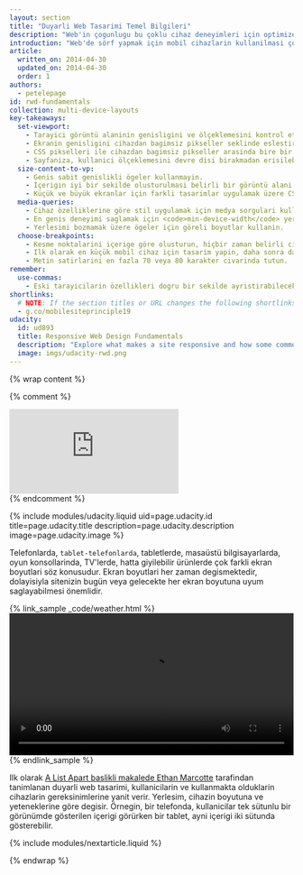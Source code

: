 ```yaml
---
layout: section
title: "Duyarli Web Tasarimi Temel Bilgileri"
description: "Web'in çogunlugu bu çoklu cihaz deneyimleri için optimize edilmemistir. Sitenizin mobil cihazlarda, masaüstü bilgisayarlarda veya ekrani olan herhangi bir seyde çalismasini saglamak için gereken temel bilgileri edinin."
introduction: "Web'de sörf yapmak için mobil cihazlarin kullanilmasi çok büyük bir hizla artmaktadir, ancak ne yazik ki web'in çogunlugu bu mobil cihazlar için optimize edilmemistir. Mobil cihazlar genellikle ekran boyutuna göre sinirlanir ve içerigin ekrana yerlestirilme sekliyle ilgili farkli bir yaklasim gereklidir."
article:
  written_on: 2014-04-30
  updated_on: 2014-04-30
  order: 1
authors:
  - petelepage
id: rwd-fundamentals
collection: multi-device-layouts
key-takeaways:
  set-viewport:
    - Tarayici görüntü alaninin genisligini ve ölçeklemesini kontrol etmek için meta görünüm etiketini kullanin.
    - Ekranin genisligini cihazdan bagimsiz pikseller seklinde eslestirmek için <code>width=device-width</code>kodunu ekleyin.
    - CSS pikselleri ile cihazdan bagimsiz pikseller arasinda bire bir iliski olusturmak için <code>initial-scale=1</code> kodunu ekleyin.
    - Sayfaniza, kullanici ölçeklemesini devre disi birakmadan erisilebildiginden emin olun.
  size-content-to-vp:
    - Genis sabit genislikli ögeler kullanmayin.
    - Içerigin iyi bir sekilde olusturulmasi belirli bir görüntü alani genisligine bagli olmamalidir.
    - Küçük ve büyük ekranlar için farkli tasarimlar uygulamak üzere CSS medya sorgularini kullanin.
  media-queries:
    - Cihaz özelliklerine göre stil uygulamak için medya sorgulari kullanilabilir.
    - En genis deneyimi saglamak için <code>min-device-width</code> yerine <code>min-width</code> kodunu kullanin.
    - Yerlesimi bozmamak üzere ögeler için göreli boyutlar kullanin.
  choose-breakpoints:
    - Kesme noktalarini içerige göre olusturun, hiçbir zaman belirli cihazlara, ürünlere veya markalara göre olusturmayin.
    - Ilk olarak en küçük mobil cihaz için tasarim yapin, daha sonra daha fazla ekran kullanima sunuldukça deneyimi, artan bir sekilde gelistirin.
    - Metin satirlarini en fazla 70 veya 80 karakter civarinda tutun.
remember:
  use-commas:
    - Eski tarayicilarin özellikleri dogru bir sekilde ayristirabileceklerinden emin olmak üzere özellikleri birbirinden ayirmak için virgül kullanin.
shortlinks: 
  # NOTE: If the section titles or URL changes the following shortlinks must be updated
  - g.co/mobilesiteprinciple19
udacity:
  id: ud893
  title: Responsive Web Design Fundamentals
  description: "Explore what makes a site responsive and how some common responsive design patterns work across different devices. Learn how to create your own responsive layouts and experiment with breakpoints, and optimizing text and more."
  image: imgs/udacity-rwd.png
---
```

{% wrap content %}

<style>
  .smaller-img {
    width: 60%;
    display: block;
    margin-left: auto;
    margin-right: auto;
  }

  img.center {
    display: block;
    margin-left: auto;
    margin-right: auto;
  }

  video.responsiveVideo {
    width: 100%;
  }
</style>

{% comment %}
<div class="media media--video">
  <iframe src="https://www.youtube.com/embed/oK09n_PGhTo?controls=2&modestbranding=1&showinfo=0&utm-source=crdev-wf" frameborder="0" allowfullscreen=""></iframe>
</div>
{% endcomment %}

{% include modules/udacity.liquid uid=page.udacity.id title=page.udacity.title description=page.udacity.description image=page.udacity.image %}


Telefonlarda, `tablet-telefonlarda`, tabletlerde, masaüstü bilgisayarlarda, oyun konsollarinda, TV'lerde, hatta giyilebilir ürünlerde çok farkli ekran boyutlari söz konusudur.  Ekran boyutlari her zaman degismektedir, dolayisiyla sitenizin bugün veya gelecekte her ekran boyutuna uyum saglayabilmesi önemlidir.

{% link_sample _code/weather.html %}
  <video autoplay loop controls class="responsiveVideo">
    <source src="videos/resize.webm" type="video/webm">
    <source src="videos/resize.mp4" type="video/mp4">
  </video>
{% endlink_sample %}

Ilk olarak [A List Apart baslikli makalede Ethan Marcotte](http://alistapart.com/article/responsive-web-design/) tarafindan tanimlanan duyarli web tasarimi, kullanicilarin ve kullanmakta olduklarin cihazlarin gereksinimlerine yanit verir.  Yerlesim, cihazin boyutuna ve yeteneklerine göre degisir.  Örnegin, bir telefonda, kullanicilar tek sütunlu bir görünümde gösterilen içerigi görürken bir tablet, ayni içerigi iki sütunda gösterebilir.

{% include modules/nextarticle.liquid %}

{% endwrap %}

